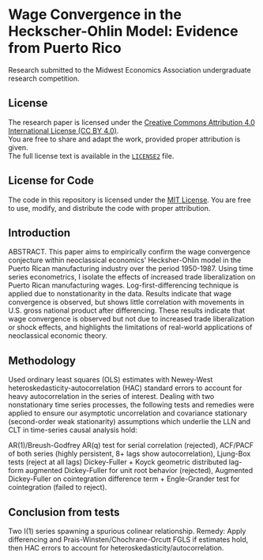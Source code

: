 # Wage Convergence in the Heckscher-Ohlin Model: Evidence from Puerto Rico
Research submitted to the Midwest Economics Association undergraduate research competition.

## License
The research paper is licensed under the [Creative Commons Attribution 4.0 International License (CC BY 4.0)](https://creativecommons.org/licenses/by/4.0/).  
You are free to share and adapt the work, provided proper attribution is given.  
The full license text is available in the [`LICENSE2`](LICENSE2) file.

## License for Code
The code in this repository is licensed under the [MIT License](LICENSE). You are free to use, modify, and distribute the code with proper attribution.

## Introduction
ABSTRACT. This paper aims to empirically confirm the wage convergence conjecture within neoclassical economics’ Hecksher-Ohlin model in the Puerto Rican manufacturing industry over the period 1950-1987. Using time series econometrics, I isolate the effects of increased trade liberalization on Puerto Rican manufacturing wages. Log-first-differencing technique is applied due to nonstationarity in the data. Results indicate that wage convergence is observed, but shows little correlation with movements in U.S. gross national product after differencing. These results indicate that wage convergence is observed but not due to increased trade liberalization or shock effects, and highlights the limitations of real-world applications of neoclassical economic theory.

## Methodology
Used ordinary least squares (OLS) estimates with Newey-West heteroskedasticity-autocorrelation (HAC) standard errors to account for heavy autocorrelation in the series of interest. Dealing with two nonstationary time series processes, the following tests and remedies were applied to ensure our asymptotic uncorrelation and covariance stationary (second-order weak stationarity) assumptions which underlie the LLN and CLT in time-series causal analysis hold:

AR(1)/Breush-Godfrey AR(q) test for serial correlation (rejected),
ACF/PACF of both series (highly persistent, 8+ lags show autocorrelation),
Ljung-Box tests (reject at all lags)
Dickey-Fuller + Koyck geometric distributed lag-form augmented Dickey-Fuller for unit root behavior (rejected),
Augmented Dickey-Fuller on cointegration difference term + Engle-Grander test for cointegration (failed to reject).

## Conclusion from tests
Two I(1) series spawning a spurious colinear relationship. Remedy: Apply differencing and Prais-Winsten/Chochrane-Orcutt FGLS if estimates hold, then HAC errors to account for heteroskedasticity/autocorrelation.
